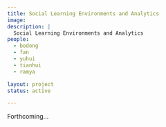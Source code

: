 ```yaml
---
title: Social Learning Environments and Analytics
image:
description: |
  Social Learning Environments and Analytics
people:
  - bodong
  - fan
  - yuhui
  - tianhui
  - ramya

layout: project
status: active

---
```


Forthcoming...
